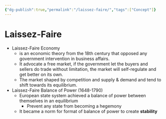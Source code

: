 ```yaml
---
{"dg-publish":true,"permalink":"/laissez-faire/","tags":["Concept"]}
---
```



# Laissez-Faire

- Laissez-Faire Economy
    - is an economic theory from the 18th century that opposed any government intervention in business affairs.
    - It advocate a free market, if the government let the buyers and sellers do trade without limitation, the market will self-regulate and get better on its own.
    - The market shaped by competition and supply & demand and tend to shift towards its equilibrium.
- Laissez-Faire Balance of Power (1648-1790)
    - European state system achieved a balance of power between themselves in an equilibrium
        - Prevent any state from becoming a hegemony
    - It became a norm for format of balance of power to create **stability**